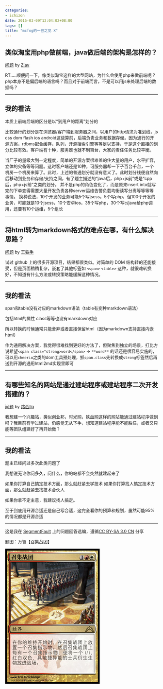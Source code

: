 ```yaml
---
categories:
- ichizon
date: 2015-03-09T12:04:02+08:00
tags: []
title: "mcfog的一己之见 X"
---
```


<!--================================!-->

## 类似淘宝用php做前端，java做后端的架构是怎样的？

[问题](http://segmentfault.com/q/1010000002581056) by [Ziav](http://segmentfault.com/u/ziav)

RT.....顺便问一下，像类似淘宝这样的大型网站，为什么会使用php来做前端呢？php本身不是偏后端的语言吗？而且对于前端而言，不是可以用js来处理后端的数据吗？

<!--more-->

---

## 我的看法

本质上前端后端的区分是以“到用户的距离”划分的

比较通行的划分是在浏览器/客户端到服务器之间，以用户的http请求为准划线，js css dom flash ios android这些算前，后端负责业务和数据存储。因为通行的开源方案，rdbms配合缓存，队列，开源搜索引擎等等足以支持，于是这个直接的划分比较有效。客户端有十种，服务器也就不到百台，大家的责任任务比较平衡。

当厂子的量级大到一定程度，简单的开源方案很难盖的住大量的用户，水平扩容，立体的灾备等等问题。这时客户端还是10种，可服务器却一下子百台千台，一个机房一个机房来算了。此时，上述的普通划分就没有意义了。此时划分线便自然向后移动到业务和存储/支持之间，有了题主描述的“java后，php+js前”或是“cpp后，php+js前”之类的划分。
并不是php的角色变化了，而是原来insert into就写完的下单变得需要大量开发负责各种server运维告警负载均衡读写分离等等等等事情。
换种说法，10个开发的业务可能5个写jscss，5个写php，但100个开发的业务，可能就是10个jscss，10个安卓ios，35个写php，30个写c/java给php调用，还要有10个运维，5个组长

---

<!--================================!-->

## 将html转为markdown格式的难点在哪，有什么解决思路？

[问题](http://segmentfault.com/q/1010000002541921) by [王铁手](http://segmentfault.com/u/wtser)

试过 github 上的很多开源项目，结果都很类似。对简单的 DOM 结构转的还能接受，但是页面稍稍复杂，嵌套了其他标签如 `<span>` `<table>` 这种，就很难转换好，不知道有什么方法或转换策略能缓解这种情况。

---

## 我的看法

span和table没有对应的markdown语法（table有变种markdown语法）

包括html的属性 class等等也没有markdown对应

所以转换的时候通常只能舍弃或者直接保留html（因为markdown支持直接内嵌html）

作为通用解决方案，我觉得很难找到更好的方法了，但聚焦到独立的场景，打比方说希望`<span class="strong>word</span>` => `**word**` 的话还是很容易实施的，可以用`cheerio`之类的dom工具预处理，抓`span.class`先转换成`strong`标签然后再送到开源的通用html2md实现里即可

---

<!--================================!-->

## 有哪些知名的网站是通过建站程序或建站程序二次开发搭建的？

[问题](http://segmentfault.com/q/1010000002503122) by [路西llq](http://segmentfault.com/u/llq)

我想建一个兴趣站，类似创业邦，时光网，铁血网这样的网站能通过建站程序做到吗？我目前有学过建站，仍感觉无从下手，想知道建站程序能不能胜任，或者又只能等团队组建好了再开始做？

---

## 我的看法

题主已经问过多次此类问题了

我想说无论你问多久，问什么，你的站都不会突然就建起来了

如果你打算自己搞定技术方面，那么就赶紧去学技术
如果你打算找人搞定技术方面，那么就赶紧去找技术合伙人


如果你拿不定主意，我建议找人搞定。

至于到底用开源合适还是自己写合适，这完全看你的预算和规划，虽然可能95%的情况都是开源合适


---


这是我在 [SegmentFault](http://segmentfault.com/) 上的问题回答选编，遵循[CC BY-SA 3.0 CN](http://creativecommons.org/licenses/by-sa/3.0/cn/) 分享

题图：万智【召集战团】

![](/img/2015-q1/gtc142.jpg)


